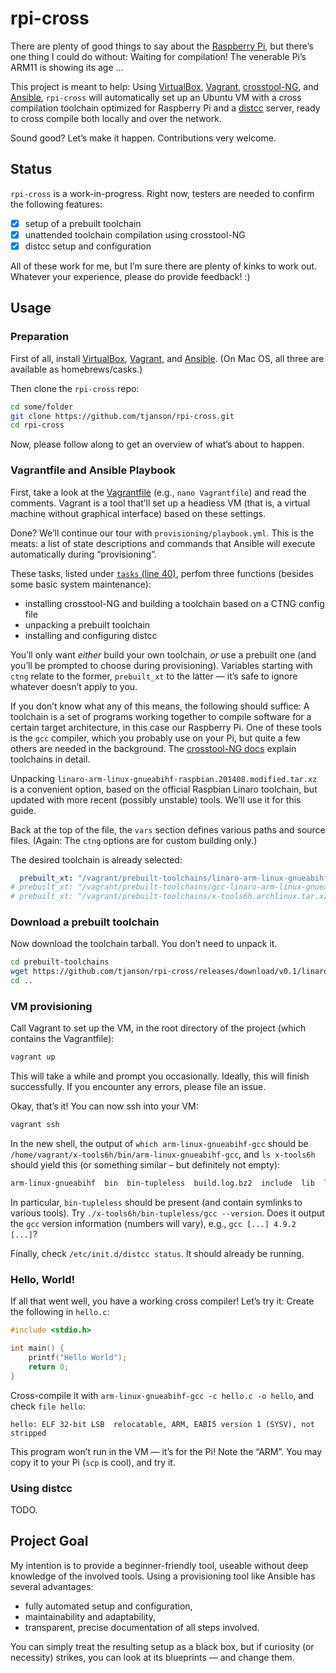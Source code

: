 rpi-cross
=========

There are plenty of good things to say about the [Raspberry Pi](http://www.raspberrypi.org/help/what-is-a-raspberry-pi/), but there’s one thing I could do without: Waiting for compilation! The venerable Pi’s ARM11 is showing its age …

This project is meant to help: Using [VirtualBox](https://www.virtualbox.org/), [Vagrant](https://github.com/mitchellh/vagrant), [crosstool-NG](http://crosstool-ng.org/), and [Ansible](https://github.com/ansible/ansible), `rpi-cross` will automatically set up an Ubuntu VM with a cross compilation toolchain optimized for Raspberry Pi and a [distcc](https://code.google.com/p/distcc/) server, ready to cross compile both locally and over the network.

Sound good? Let’s make it happen. Contributions very welcome.

Status
------

`rpi-cross` is a work-in-progress. Right now, testers are needed to confirm the following features:

- [x] setup of a prebuilt toolchain
- [x] unattended toolchain compilation using crosstool-NG
- [x] distcc setup and configuration

All of these work for me, but I’m sure there are plenty of kinks to work out. Whatever your experience, please do provide feedback! :)

Usage
-----

### Preparation

First of all, install [VirtualBox](https://www.virtualbox.org/wiki/Downloads), [Vagrant](http://www.vagrantup.com/downloads), and [Ansible](http://docs.ansible.com/intro_installation.html). (On Mac OS, all three are available as homebrews/casks.)

Then clone the `rpi-cross` repo:

```sh
cd some/folder
git clone https://github.com/tjanson/rpi-cross.git
cd rpi-cross
```

Now, please follow along to get an overview of what’s about to happen.

### Vagrantfile and Ansible Playbook

First, take a look at the [Vagrantfile](https://github.com/tjanson/rpi-cross/blob/master/Vagrantfile) (e.g., `nano Vagrantfile`) and read the comments. Vagrant is a tool that’ll set up a headless VM (that is, a virtual machine without graphical interface) based on these settings.

Done? We’ll continue our tour with `provisioning/playbook.yml`. This is the meats: a list of state descriptions and commands that Ansible will execute automatically during “provisioning”.

These tasks, listed under [`tasks` (line 40)](https://github.com/tjanson/rpi-cross/blob/master/provisioning/playbook.yml#L40), perfom three functions (besides some basic system maintenance):

- installing crosstool-NG and building a toolchain based on a CTNG config file
- unpacking a prebuilt toolchain
- installing and configuring distcc

You’ll only want *either* build your own toolchain, *or* use a prebuilt one (and you’ll be prompted to choose during provisioning).
Variables starting with `ctng` relate to the former, `prebuilt_xt` to the latter — it’s safe to ignore whatever doesn’t apply to you.

If you don’t know what any of this means, the following should suffice:
A toolchain is a set of programs working together to compile software for a certain target architecture, in this case our Raspberry Pi. One of these tools is the `gcc` compiler, which you probably use on your Pi, but quite a few others are needed in the background.
The [crosstool-NG docs](http://crosstool-ng.org/hg/crosstool-ng/raw-file/069f43a215cc/docs/9%20-%20How%20is%20a%20toolchain%20constructed.txt) explain toolchains in detail.

Unpacking `linaro-arm-linux-gnueabihf-raspbian.201408.modified.tar.xz` is a convenient option, based on the official Raspbian Linaro toolchain, but updated with more recent (possibly unstable) tools. We’ll use it for this guide.

Back at the top of the file, the `vars` section defines various paths and source files. (Again: The `ctng` options are for custom building only.)

The desired toolchain is already selected:

```yml
  prebuilt_xt: "/vagrant/prebuilt-toolchains/linaro-arm-linux-gnueabihf-raspbian.201408.modified.tar.xz"
# prebuilt_xt: "/vagrant/prebuilt-toolchains/gcc-linaro-arm-linux-gnueabihf-4.9-2014.08_linux.tar.xz"
# prebuilt_xt: "/vagrant/prebuilt-toolchains/x-tools6h.archlinux.tar.xz"
```

### Download a prebuilt toolchain

Now download the toolchain tarball. You don’t need to unpack it.

```sh
cd prebuilt-toolchains
wget https://github.com/tjanson/rpi-cross/releases/download/v0.1/linaro-arm-linux-gnueabihf-raspbian.201408.modified.tar.xz
cd ..
```

### VM provisioning

Call Vagrant to set up the VM, in the root directory of the project (which contains the Vagrantfile):

```sh
vagrant up
```

This will take a while and prompt you occasionally. Ideally, this will finish successfully. If you encounter any errors, please file an issue.

Okay, that’s it! You can now ssh into your VM:

```sh
vagrant ssh
```

In the new shell, the output of `which arm-linux-gnueabihf-gcc` should be `/home/vagrant/x-tools6h/bin/arm-linux-gnueabihf-gcc`, and `ls x-tools6h` should yield this (or something similar – but definitely not empty):

```sh
arm-linux-gnueabihf  bin  bin-tupleless  build.log.bz2  include  lib  libexec  share
```

In particular, `bin-tupleless` should be present (and contain symlinks to various tools). Try `./x-tools6h/bin-tupleless/gcc --version`. Does it output the `gcc` version information (numbers will vary), e.g., `gcc [...] 4.9.2 [...]`?

Finally, check `/etc/init.d/distcc status`. It should already be running.

### Hello, World!

If all that went well, you have a working cross compiler! Let’s try it: Create the following in `hello.c`:

```c
#include <stdio.h>

int main() {
    printf("Hello World");
    return 0;
}
```

Cross-compile it with `arm-linux-gnueabihf-gcc -c hello.c -o hello`, and check `file hello`:
```
hello: ELF 32-bit LSB  relocatable, ARM, EABI5 version 1 (SYSV), not stripped
```

This program won’t run in the VM — it’s for the Pi! Note the “ARM”. You may copy it to your Pi (`scp` is cool), and try it.

### Using distcc

TODO.

Project Goal
------------

My intention is to provide a beginner-friendly tool, useable without deep knowledge of the involved tools. 
Using a provisioning tool like Ansible has several advantages:

- fully automated setup and configuration,
- maintainability and adaptability,
- transparent, precise documentation of all steps involved.

You can simply treat the resulting setup as a black box, but if curiosity (or necessity) strikes, you can look at its blueprints — and change them.
